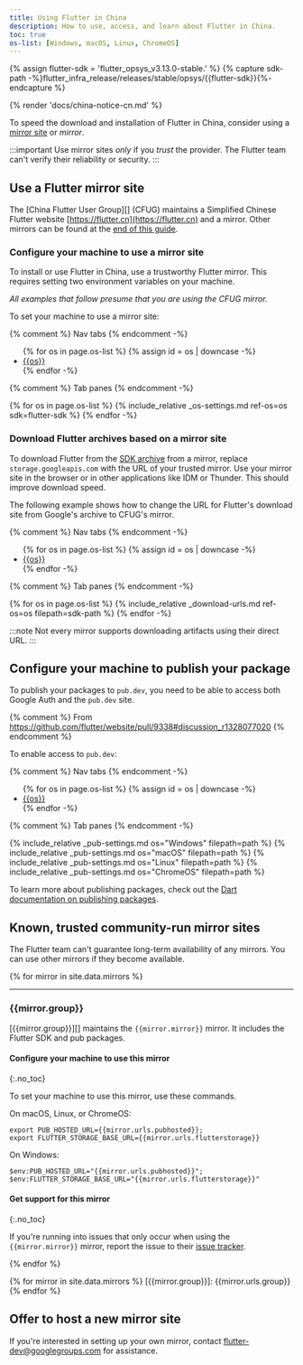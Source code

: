 ```yaml
---
title: Using Flutter in China
description: How to use, access, and learn about Flutter in China.
toc: true
os-list: [Windows, macOS, Linux, ChromeOS]
---
```


{% assign flutter-sdk = 'flutter_opsys_v3.13.0-stable.' %}
{% capture sdk-path -%}flutter_infra_release/releases/stable/opsys/{{flutter-sdk}}{%- endcapture %}

{% render 'docs/china-notice-cn.md' %}

To speed the download and installation of Flutter in China,
consider using a [mirror site][] or _mirror_.

:::important
  Use mirror sites _only_ if you _trust_ the provider.
  The Flutter team can't verify their reliability or security.
:::

[mirror site]: https://en.wikipedia.org/wiki/Mirror_site

## Use a Flutter mirror site

The [China Flutter User Group][] (CFUG) maintains a Simplified Chinese
Flutter website [https://flutter.cn](https://flutter.cn) and a mirror.
Other mirrors can be found at the [end of this guide](#known-trusted-community-run-mirror-sites).

### Configure your machine to use a mirror site

To install or use Flutter in China, use a trustworthy Flutter mirror.
This requires setting two environment variables on your machine.

_All examples that follow presume that you are using the CFUG mirror._

To set your machine to use a mirror site:

{% comment %} Nav tabs {% endcomment -%}
<ul class="nav nav-tabs" id="china-os-tabs" role="tablist">
{% for os in page.os-list %}
{% assign id = os | downcase -%}
  <li class="nav-item">
    <a class="nav-link {%- if id == 'windows' %} active {% endif %}" id="{{id}}-tab" href="#{{id}}" role="tab" aria-controls="{{id}} {{id}}-dl {{id}}-pub" aria-selected="true">{{os}}</a>
  </li>
{% endfor -%}
</ul>

{% comment %} Tab panes {% endcomment -%}
<div class="tab-content">
{% for os in page.os-list %}
{% include_relative _os-settings.md ref-os=os sdk=flutter-sdk %}
{% endfor -%}
</div>

### Download Flutter archives based on a mirror site

To download Flutter from the [SDK archive][] from a mirror,
replace `storage.googleapis.com` with the URL of your trusted mirror.
Use your mirror site in the browser or in other applications
like IDM or Thunder.
This should improve download speed.

[SDK archive]: /release/archive

The following example shows how to change the URL for Flutter's download site
from Google's archive to CFUG's mirror.

{% comment %} Nav tabs {% endcomment -%}
<ul class="nav nav-tabs" id="china-os-dl-tabs" role="tablist">
{% for os in page.os-list %}
{% assign id = os | downcase -%}
  <li class="nav-item">
    <a class="nav-link {%- if id == 'windows' %} active {% endif %}" id="{{id}}-dl-tab" href="#{{id}}-dl" role="tab" aria-controls="{{id}} {{id}}-dl {{id}}-pub" aria-selected="true">{{os}}</a>
  </li>
{% endfor -%}
</ul>

{% comment %} Tab panes {% endcomment -%}
<div class="tab-content">
{% for os in page.os-list %}
{% include_relative _download-urls.md ref-os=os filepath=sdk-path %}
{% endfor -%}
</div>

:::note
  Not every mirror supports downloading artifacts using their direct URL.
:::

## Configure your machine to publish your package

To publish your packages to `pub.dev`,
you need to be able to access both Google Auth and the `pub.dev` site.

{% comment %}
From <https://github.com/flutter/website/pull/9338#discussion_r1328077020>
{% endcomment %}

To enable access to `pub.dev`:

{% comment %} Nav tabs {% endcomment -%}
<ul class="nav nav-tabs" id="china-os-pub-tabs" role="tablist">
{% for os in page.os-list %}
{% assign id = os | downcase -%}
  <li class="nav-item">
    <a class="nav-link {%- if id == 'windows' %} active {% endif %}" id="{{id}}-pub-tab" href="#{{id}}-pub" role="tab" aria-controls="{{id}} {{id}}-pub" aria-selected="true">{{os}}</a>
  </li>
{% endfor -%}
</ul>

{% comment %} Tab panes {% endcomment -%}
<div class="tab-content">
{% include_relative _pub-settings.md os="Windows" filepath=path %}
{% include_relative _pub-settings.md os="macOS" filepath=path %}
{% include_relative _pub-settings.md os="Linux" filepath=path %}
{% include_relative _pub-settings.md os="ChromeOS" filepath=path %}
</div>

To learn more about publishing packages, check out the
[Dart documentation on publishing packages][].

[Dart documentation on publishing packages]: {{site.dart-site}}/tools/pub/publishing

## Known, trusted community-run mirror sites

The Flutter team can't guarantee long-term availability of any mirrors.
You can use other mirrors if they become available.

{% for mirror in site.data.mirrors %}

<hr>

### {{mirror.group}}

[{{mirror.group}}][] maintains the `{{mirror.mirror}}` mirror.
It includes the Flutter SDK and pub packages.

#### Configure your machine to use this mirror
{:.no_toc}

To set your machine to use this mirror, use these commands.

On macOS, Linux, or ChromeOS:

```console
export PUB_HOSTED_URL={{mirror.urls.pubhosted}};
export FLUTTER_STORAGE_BASE_URL={{mirror.urls.flutterstorage}}
```

On Windows:

```console
$env:PUB_HOSTED_URL="{{mirror.urls.pubhosted}}";
$env:FLUTTER_STORAGE_BASE_URL="{{mirror.urls.flutterstorage}}"
```

#### Get support for this mirror
{:.no_toc}

If you're running into issues that only occur when
using the `{{mirror.mirror}}` mirror, report the issue to their
[issue tracker]({{mirror.urls.issues}}).

{% endfor %}

{% for mirror in site.data.mirrors %}
[{{mirror.group}}]: {{mirror.urls.group}}
{% endfor %}

## Offer to host a new mirror site

If you're interested in setting up your own mirror,
contact [flutter-dev@googlegroups.com](mailto:flutter-dev@googlegroups.com)
for assistance.


